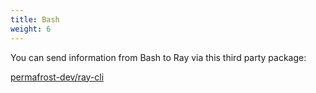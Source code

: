 ```yaml
---
title: Bash
weight: 6
---
```


You can send information from Bash to Ray via this third party package:

[permafrost-dev/ray-cli](https://github.com/permafrost-dev/ray-cli)
